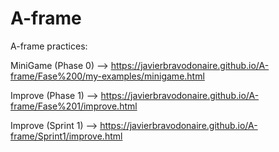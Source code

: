 # A-frame
A-frame practices:

MiniGame (Phase 0) --> https://javierbravodonaire.github.io/A-frame/Fase%200/my-examples/minigame.html

Improve (Phase 1) --> https://javierbravodonaire.github.io/A-frame/Fase%201/improve.html

Improve (Sprint 1) --> https://javierbravodonaire.github.io/A-frame/Sprint1/improve.html
